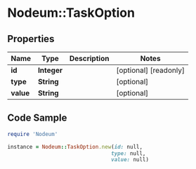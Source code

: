 # Nodeum::TaskOption

## Properties

Name | Type | Description | Notes
------------ | ------------- | ------------- | -------------
**id** | **Integer** |  | [optional] [readonly] 
**type** | **String** |  | [optional] 
**value** | **String** |  | [optional] 

## Code Sample

```ruby
require 'Nodeum'

instance = Nodeum::TaskOption.new(id: null,
                                 type: null,
                                 value: null)
```


